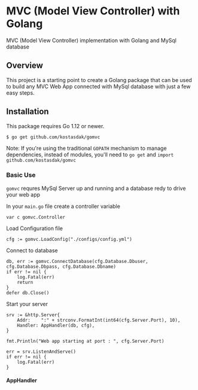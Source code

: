 # MVC (Model View Controller) with Golang

MVC (Model View Controller) implementation with Golang and MySql database

## Overview
This project is a starting point to create a Golang package that can be used to build any MVC Web App connected with MySql database with just a few easy steps.


## Installation

This package requires Go 1.12 or newer.

```
$ go get github.com/kostasdak/gomvc
```

Note: If you're using the traditional `GOPATH` mechanism to manage dependencies, instead of modules, you'll need to `go get` and `import` `github.com/kostasdak/gomvc`


### Basic Use

`gomvc` requres MySql Server up and running and a database redy to drive your web app

In your `main.go` file create a controller variable

`var c gomvc.Controller`

Load Configuration file

`cfg := gomvc.LoadConfig("./configs/config.yml")`
	
Connect to database

```
db, err := gomvc.ConnectDatabase(cfg.Database.Dbuser, cfg.Database.Dbpass, cfg.Database.Dbname)
if err != nil {
	log.Fatal(err)
	return
}
defer db.Close()
```

Start your server

```
srv := &http.Server{
	Addr:    ":" + strconv.FormatInt(int64(cfg.Server.Port), 10),
	Handler: AppHandler(db, cfg),
}

fmt.Println("Web app starting at port : ", cfg.Server.Port)

err = srv.ListenAndServe()
if err != nil {
	log.Fatal(err)
}
```

#### AppHandler